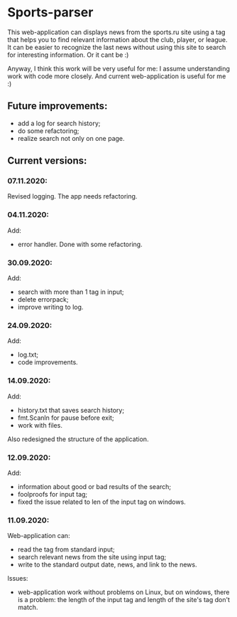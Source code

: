 # Sports-parser

This web-application can displays news from the sports.ru site using a tag that helps you to find relevant information about the club, player, or league.
It can be easier to recognize the last news without using this site to search for interesting information. Or it cant be :)

Anyway, I think this work will be very useful for me: I assume understanding work with code more closely. And current web-application is useful for me :)


## Future improvements:
- add a log for search history;
- do some refactoring;
- realize search not only on one page.

## Current versions:

### 07.11.2020:
Revised logging. The app needs refactoring.

### 04.11.2020:
Add:
- error handler.
Done with some refactoring.

### 30.09.2020:
Add:
- search with more than 1 tag in input;
- delete errorpack;
- improve writing to log.

### 24.09.2020:
Add:
- log.txt;
- code improvements.

### 14.09.2020:
Add:
- history.txt that saves search history;
- fmt.Scanln for pause before exit;
- work with files.

Also redesigned the structure of the application.

### 12.09.2020:
Add:
- information about good or bad results of the search;
- foolproofs for input tag;
- fixed the issue related to len of the input tag on windows.

### 11.09.2020:
Web-application can:
- read the tag from standard input;
- search relevant news from the site using input tag;
- write to the standard output date, news, and link to the news.

Issues:
- web-application work without problems on Linux, but on windows, there is a problem: the length of the input tag and length of the site's tag don't match.
